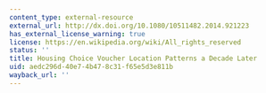 ```yaml
---
content_type: external-resource
external_url: http://dx.doi.org/10.1080/10511482.2014.921223
has_external_license_warning: true
license: https://en.wikipedia.org/wiki/All_rights_reserved
status: ''
title: Housing Choice Voucher Location Patterns a Decade Later
uid: aedc296d-40e7-4b47-8c31-f65e5d3e811b
wayback_url: ''
---
```

